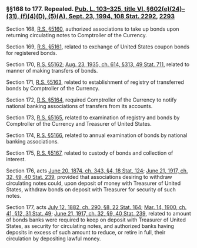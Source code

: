 ### §§168 to 177. Repealed. [Pub. L. 103–325, title VI, §602(e)(24)–(31), (f)(4)(D), (5)(A), Sept. 23, 1994, 108 Stat. 2292](/statviewer.htm?volume=108&page=2292), [2293](/statviewer.htm?volume=108&page=2293) ###

Section 168, [R.S. §5160](/statviewer.htm?volume=rs&page=997), authorized associations to take up bonds upon returning circulating notes to Comptroller of the Currency.

Section 169, [R.S. §5161](/statviewer.htm?volume=rs&page=998), related to exchange of United States coupon bonds for registered bonds.

Section 170, [R.S. §5162](/statviewer.htm?volume=rs&page=998); [Aug. 23, 1935, ch. 614, §313, 49 Stat. 711](/statviewer.htm?volume=49&page=711), related to manner of making transfers of bonds.

Section 171, [R.S. §5163](/statviewer.htm?volume=rs&page=998), related to establishment of registry of transferred bonds by Comptroller of the Currency.

Section 172, [R.S. §5164](/statviewer.htm?volume=rs&page=998), required Comptroller of the Currency to notify national banking associations of transfers from its accounts.

Section 173, [R.S. §5165](/statviewer.htm?volume=rs&page=998), related to examination of registry and bonds by Comptroller of the Currency and Treasurer of United States.

Section 174, [R.S. §5166](/statviewer.htm?volume=rs&page=998), related to annual examination of bonds by national banking associations.

Section 175, [R.S. §5167](/statviewer.htm?volume=rs&page=998), related to custody of bonds and collection of interest.

Section 176, acts [June 20, 1874, ch. 343, §4, 18 Stat. 124](/statviewer.htm?volume=18&page=124); [June 21, 1917, ch. 32, §9, 40 Stat. 239](/statviewer.htm?volume=40&page=239), provided that associations desiring to withdraw circulating notes could, upon deposit of money with Treasurer of United States, withdraw bonds on deposit with Treasurer for security of such notes.

Section 177, acts [July 12, 1882, ch. 290, §8, 22 Stat. 164](/statviewer.htm?volume=22&page=164); [Mar. 14, 1900, ch. 41, §12, 31 Stat. 49](/statviewer.htm?volume=31&page=49); [June 21, 1917, ch. 32, §9, 40 Stat. 239](/statviewer.htm?volume=40&page=239), related to amount of bonds banks were required to keep on deposit with Treasurer of United States, as security for circulating notes, and authorized banks having deposits in excess of such amount to reduce, or retire in full, their circulation by depositing lawful money.